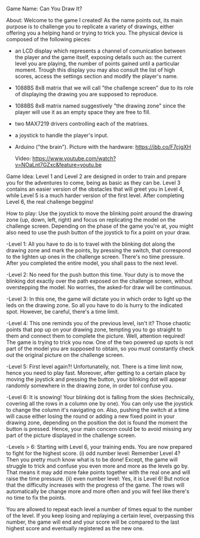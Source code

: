 Game Name: Can You Draw It?

About:
Welcome to the game I created! As the name points out, its main purpose is to challenge you to replicate a variety of drawings, either offering you a helping hand or trying to trick you.
The physical device is composed of the following pieces:
- an LCD display which represents a channel of comunication between the player and the game itself, exposing details such as: the current level you are playing, the number of points gained until a particular moment.
Trough this display you may also consult the list of high scores, access the settings section and modify the player's name.
- 1088BS 8x8 matrix that we will call "the challenge screen" due to its role of displaying the drawing you are supposed to reproduce.
- 1088BS 8x8 matrix named suggestively "the drawing zone" since the player will use it as an empty space they are free to fill.
- two MAX7219 drivers controlling each of the matrixes.
- a joystick to handle the player's input.
- Arduino ("the brain").
  Picture with the hardware: https://ibb.co/F7cjgXH

  Video: https://www.youtube.com/watch?v=NOaLnt7GZxc&feature=youtu.be

Game Idea:
Level 1 and Level 2 are designed in order to train and prepare you for the adventures to come, being as basic as they can be.
Level 3 contains an easier version of the obstacles that will greet you in Level 4, while Level 5 is a much harder version of the first level.
After completing Level 6, the real challenge beggins!

How to play:
Use the joystick to move the blinking point around the drawing zone (up, down, left, right) and focus on replicating the model on the challenge screen. Depending on the phase of the game you're at, you might also need to use the push button of the joystick to fix a point on your draw.

-Level 1: All you have to do is to travel with the blinking dot along the drawing zone and mark the points, by pressing the switch, that correspond to the lighten up ones in the challenge screen.
There's no time pressure. After you completed the entire model, you shall pass to the next level.

-Level 2: No need for the push button this time. Your duty is to move the blinking dot exactly over the path exposed on the challenge screen, without overstepping the model.
No worries, the asked-for draw will be continuous.

-Level 3: In this one, the game will dictate you in which order to light up the leds on the drawing zone. 
So all you have to do is hurry to the indicated spot. However, be careful, there's a time limit.

-Level 4: This one reminds you of the previous level, isn't it? Those chaotic points that pop up on your drawing zone, tempting you to go straight to them and connect them to complete the picture.
Well, attention required! The game is trying to trick you now. One of the two powered up spots is not part of the model you are supposed to obtain, so you must constantly check out the original picture on the challenge screen.

-Level 5: First level again?! Unfortunatelly, not. There is a time limit now, hence you need to play fast. 
Moreover, after getting to a certain place by moving the joystick and pressing the button, your blinking dot will appear randomly somewhere in the drawing zone, in order tol confuse you.

-Level 6: It is snowing! Your blinking dot is falling from the skies (technically, covering all the rows in a column one by one). You can only use the joystick to change the column it's navigating on.
Also, pushing the switch at a time will cause either losing the round or adding a new fixed point in your drawing zone, depending on the position the dot is found the moment the button is pressed.
Hence, your main concern could be to avoid missing any part of the picture displayed in the challenge screen.

-Levels > 6: Starting with Level 6, your training ends. You are now prepared to fight for the highest score.
	(i) odd number level: Remember Level 4? Then you pretty much know what is to be done! Except, the game will struggle to trick and confuse you even more and more as the levels go by.
That means it may add more fake points together with the real one and will raise the time pressure.
	(ii) even number level: Yes, it is Level 6! But notice that the difficulty increases with the progress of the game.
The rows will automatically be change more and more often and you will feel like there's no time to fix the points.

You are allowed to repeat each level a number of times equal to the number of the level. 
If you keep losing and replaying a certain level, overpassing this number, the game will end and your score will be compared to the last highest score and eventually registered as the new one.   

